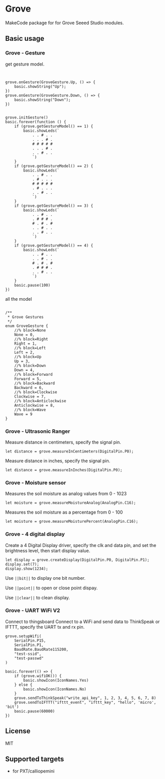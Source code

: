 # Grove

MakeCode package for for Grove Seeed Studio modules.

## Basic usage

### Grove - Gesture

get gesture model.

```blocks


grove.onGesture(GroveGesture.Up, () => {
    basic.showString("Up");
})
grove.onGesture(GroveGesture.Down, () => {
    basic.showString("Down");
})


grove.initGesture()
basic.forever(function () {
    if (grove.getGestureModel() == 1) {
        basic.showLeds(`
            . . # . .
            . . . # .
            # # # # #
            . . . # .
            . . # . .
            `)
    }
    if (grove.getGestureModel() == 2) {
        basic.showLeds(`
            . . # . .
            . # . . .
            # # # # #
            . # . . .
            . . # . .
            `)
    }
    if (grove.getGestureModel() == 3) {
        basic.showLeds(`
            . . # . .
            . # # # .
            # . # . #
            . . # . .
            . . # . .
            `)
    }
    if (grove.getGestureModel() == 4) {
        basic.showLeds(`
            . . # . .
            . . # . .
            # . # . #
            . # # # .
            . . # . .
            `)
    }
    basic.pause(100)
})
```
all the model
```

/**
 * Grove Gestures
 */
enum GroveGesture {
    //% block=None
    None = 0,
    //% block=Right
    Right = 1,
    //% block=Left
    Left = 2,
    //% block=Up
    Up = 3,
    //% block=Down
    Down = 4,
    //% block=Forward
    Forward = 5,
    //% block=Backward
    Backward = 6,
    //% block=Clockwise
    Clockwise = 7,
    //% block=Anticlockwise
    Anticlockwise = 8,
    //% block=Wave
    Wave = 9
}
```

### Grove - Ultrasonic Ranger

Measure distance in centimeters, specify the signal pin.

```blocks
let distance = grove.measureInCentimeters(DigitalPin.P0);
```

Measure distance in inches, specify the signal pin.

```blocks
let distance = grove.measureInInches(DigitalPin.P0);
```

### Grove - Moisture sensor

Measures the soil moisture as analog values from 0 - 1023

```blocks
let moisture = grove.measureMoistureAnalog(AnalogPin.C16);
```

Measures the soil moisture as a percentage from 0 - 100

```blocks
let moisture = grove.measureMoisturePercent(AnalogPin.C16);
```

### Grove - 4 digital display

Create a 4 Digital Display driver, specify the clk and data pin, and set the brightness level, then start display value.

```blocks
let display = grove.createDisplay(DigitalPin.P0, DigitalPin.P1);
display.set(7);
display.show(1234);
```

Use ``||bit||`` to display one bit number.

Use ``||point||`` to open or close point dispay.

Use ``||clear||`` to clean display.

### Grove - UART WiFi V2
Connect to thingsboard
Connect to a WiFi and send data to ThinkSpeak or IFTTT, specify the UART tx and rx pin.

```blocks
grove.setupWifi(
    SerialPin.P15,
    SerialPin.P1,
    BaudRate.BaudRate115200,
    "test-ssid",
    "test-passwd"
)

basic.forever(() => {
    if (grove.wifiOK()) {
        basic.showIcon(IconNames.Yes)
    } else {
        basic.showIcon(IconNames.No)
    }
    grove.sendToThinkSpeak("write_api_key", 1, 2, 3, 4, 5, 6, 7, 8)
    grove.sendToIFTTT("ifttt_event", "ifttt_key", "hello", 'micro', 'bit')
    basic.pause(60000)
})
```

## License

MIT

## Supported targets

* for PXT/calliopemini
